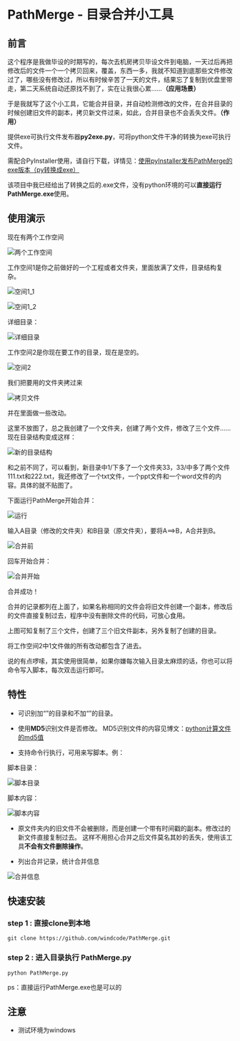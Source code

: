 # PathMerge - 目录合并小工具
## 前言
这个程序是我做毕设的时期写的，每次去机房拷贝毕设文件到电脑，一天过后再把修改后的文件一个一个拷贝回来，覆盖，东西一多，我就不知道到底那些文件修改过了，哪些没有修改过，所以有时候辛苦了一天的文件，结果忘了复制到优盘里带走，第二天系统自动还原找不到了，实在让我很心累……**（应用场景）**

于是我就写了这个小工具，它能合并目录，并自动检测修改的文件，在合并目录的时候创建旧文件的副本，拷贝新文件过来，如此，合并目录也不会丢失文件。**（作用）**

提供exe可执行文件发布器**py2exe.py**，可将python文件干净的转换为exe可执行文件。

需配合PyInstaller使用，请自行下载，详情见：[使用pyInstaller发布PathMerge的exe版本（py转换成exe）](http://www.cnblogs.com/yym2013/p/5509263.html)

该项目中我已经给出了转换之后的.exe文件，没有python环境的可以**直接运行PathMerge.exe**使用。

## 使用演示
现在有两个工作空间

![两个工作空间](./screenshots/1.png)

工作空间1是你之前做好的一个工程或者文件夹，里面放满了文件，目录结构复杂。

![空间1_1](./screenshots/2.png)

![空间1_2](./screenshots/3.png)

详细目录：

![详细目录](./screenshots/4.png)

工作空间2是你现在要工作的目录，现在是空的。

![空间2](./screenshots/5.png)

我们把要用的文件夹拷过来

![拷贝文件](./screenshots/6.png)

并在里面做一些改动。

这里不放图了，总之我创建了一个文件夹，创建了两个文件，修改了三个文件……现在目录结构变成这样：

![新的目录结构](./screenshots/7.png)

和之前不同了，可以看到，新目录中1/下多了一个文件夹33，33/中多了两个文件111.txt和222.txt，我还修改了一个txt文件，一个ppt文件和一个word文件的内容。具体的就不贴图了。

下面运行PathMerge开始合并：

![运行](./screenshots/8.png)

输入A目录（修改的文件夹）和B目录（原文件夹），要将A==>B，A合并到B。

![合并前](./screenshots/9.png)

回车开始合并：

![合并开始](./screenshots/10.png)

合并成功！

合并的记录都列在上面了，如果名称相同的文件会将旧文件创建一个副本，修改后的文件直接复制过去，程序中没有删除文件的代码，可放心食用。

上图可知复制了三个文件，创建了三个旧文件副本，另外复制了创建的目录。

将工作空间2中1文件做的所有改动都包含了进去。

说的有点啰嗦，其实使用很简单，如果你嫌每次输入目录太麻烦的话，你也可以将命令写入脚本，每次双击运行即可。

## 特性
* 可识别加“”的目录和不加“”的目录。

* 使用**MD5**识别文件是否修改。
MD5识别文件的内容见博文：[python计算文件的md5值](http://www.cnblogs.com/yym2013/p/5482796.html)

* 支持命令行执行，可用来写脚本。例：

脚本目录：

![脚本目录](./screenshots/11.png)

脚本内容：

![脚本内容](./screenshots/12.png)

* 原文件夹内的旧文件不会被删除，而是创建一个带有时间戳的副本。修改过的新文件直接复制过去。
 这样不用担心合并之后文件莫名其妙的丢失，使用该工具**不会有文件删除操作**。

* 列出合并记录，统计合并信息

![合并信息](./screenshots/13.png)

## 快速安装

### step 1 : 直接clone到本地

```
git clone https://github.com/windcode/PathMerge.git
```

### step 2 : 进入目录执行 PathMerge.py

```
python PathMerge.py
```

ps：直接运行PathMerge.exe也是可以的

## 注意
* 测试环境为windows
